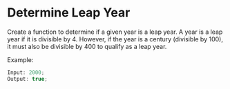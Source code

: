 # Determine Leap Year

Create a function to determine if a given year is a leap year. A year is a leap year if it is divisible by 4. However, if the year is a century (divisible by 100), it must also be divisible by 400 to qualify as a leap year.

Example:

```js
Input: 2000;
Output: true;
```
